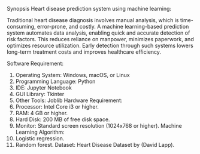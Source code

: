 Synopsis
Heart disease prediction system using machine learning:

Traditional heart disease diagnosis involves manual analysis, which is time-consuming,
error-prone, and costly. A machine learning-based prediction system automates data
analysis, enabling quick and accurate detection of risk factors.
This reduces reliance on manpower, minimizes paperwork, and optimizes resource
utilization. Early detection through such systems lowers long-term treatment costs and
improves healthcare efficiency.

Software Requirement:

1. Operating System: Windows, macOS, or Linux
2. Programming Language: Python
3. IDE: Jupyter Notebook
4. GUI Library: Tkinter
5. Other Tools: Joblib
Hardware Requirement:
1. Processor: Intel Core i3 or higher.
2. RAM: 4 GB or higher.
3. Hard Disk: 200 MB of free disk space.
4. Monitor: Standard screen resolution (1024x768 or higher).
Machine Learning Algorithm:
1. Logistic regression.
2. Random forest.
Dataset:
Heart Disease Dataset by (David Lapp).
